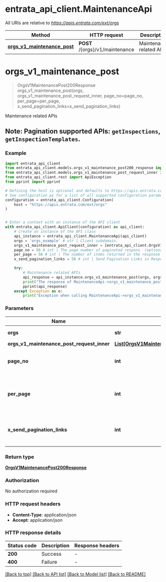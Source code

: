 # entrata_api_client.MaintenanceApi

All URIs are relative to *https://apis.entrata.com/ext/orgs*

Method | HTTP request | Description
------------- | ------------- | -------------
[**orgs_v1_maintenance_post**](MaintenanceApi.md#orgs_v1_maintenance_post) | **POST** /{orgs}/v1/maintenance | Maintenance related APIs


# **orgs_v1_maintenance_post**
> OrgsV1MaintenancePost200Response orgs_v1_maintenance_post(orgs, orgs_v1_maintenance_post_request_inner, page_no=page_no, per_page=per_page, x_send_pagination_links=x_send_pagination_links)

Maintenance related APIs

## Note:   **Pagination supported APIs**: `getInspections`, `getInspectionTemplates`. 

### Example


```python
import entrata_api_client
from entrata_api_client.models.orgs_v1_maintenance_post200_response import OrgsV1MaintenancePost200Response
from entrata_api_client.models.orgs_v1_maintenance_post_request_inner import OrgsV1MaintenancePostRequestInner
from entrata_api_client.rest import ApiException
from pprint import pprint

# Defining the host is optional and defaults to https://apis.entrata.com/ext/orgs
# See configuration.py for a list of all supported configuration parameters.
configuration = entrata_api_client.Configuration(
    host = "https://apis.entrata.com/ext/orgs"
)


# Enter a context with an instance of the API client
with entrata_api_client.ApiClient(configuration) as api_client:
    # Create an instance of the API class
    api_instance = entrata_api_client.MaintenanceApi(api_client)
    orgs = 'orgs_example' # str | Client subdomain.
    orgs_v1_maintenance_post_request_inner = [entrata_api_client.OrgsV1MaintenancePostRequestInner()] # List[OrgsV1MaintenancePostRequestInner] | 
    page_no = 56 # int | The page number of paginated respons. (optional)
    per_page = 56 # int | The number of items returned in the respnose (optional)
    x_send_pagination_links = 56 # int | Send Pagination Links in Response Body. (optional)

    try:
        # Maintenance related APIs
        api_response = api_instance.orgs_v1_maintenance_post(orgs, orgs_v1_maintenance_post_request_inner, page_no=page_no, per_page=per_page, x_send_pagination_links=x_send_pagination_links)
        print("The response of MaintenanceApi->orgs_v1_maintenance_post:\n")
        pprint(api_response)
    except Exception as e:
        print("Exception when calling MaintenanceApi->orgs_v1_maintenance_post: %s\n" % e)
```



### Parameters


Name | Type | Description  | Notes
------------- | ------------- | ------------- | -------------
 **orgs** | **str**| Client subdomain. | 
 **orgs_v1_maintenance_post_request_inner** | [**List[OrgsV1MaintenancePostRequestInner]**](OrgsV1MaintenancePostRequestInner.md)|  | 
 **page_no** | **int**| The page number of paginated respons. | [optional] 
 **per_page** | **int**| The number of items returned in the respnose | [optional] 
 **x_send_pagination_links** | **int**| Send Pagination Links in Response Body. | [optional] 

### Return type

[**OrgsV1MaintenancePost200Response**](OrgsV1MaintenancePost200Response.md)

### Authorization

No authorization required

### HTTP request headers

 - **Content-Type**: application/json
 - **Accept**: application/json

### HTTP response details

| Status code | Description | Response headers |
|-------------|-------------|------------------|
**200** | Success |  -  |
**400** | Failure |  -  |

[[Back to top]](#) [[Back to API list]](../README.md#documentation-for-api-endpoints) [[Back to Model list]](../README.md#documentation-for-models) [[Back to README]](../README.md)

